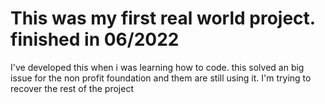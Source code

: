 # This was my first real world project. finished in 06/2022

I've developed this when i was learning how to code. this solved an big issue for the non profit foundation and them are still using it.
I'm trying to recover the rest of the project
